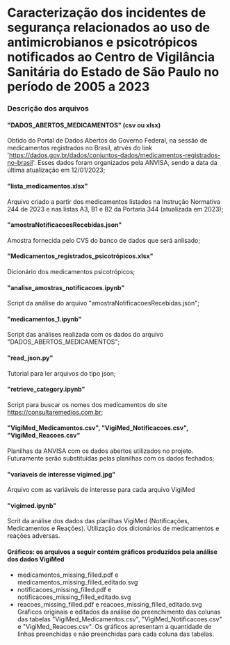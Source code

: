 # Caracterização dos incidentes de segurança relacionados ao uso de antimicrobianos e psicotrópicos notificados ao Centro de Vigilância Sanitária do Estado de São Paulo no período de 2005 a 2023
### Descrição dos arquivos
#### "DADOS_ABERTOS_MEDICAMENTOS" (csv ou xlsx)
Obtido do Portal de Dados Abertos do Governo Federal, na sessão de medicamentos registrados no Brasil, atrvés do link 'https://dados.gov.br/dados/conjuntos-dados/medicamentos-registrados-no-brasil'. Esses dados foram organizados pela ANVISA, sendo a data da última atualização em 12/01/2023;
#### "lista_medicamentos.xlsx"
Arquivo criado a partir dos medicamentos listados na Instrução Normativa 244 de 2023 e nas listas A3, B1 e B2 da Portaria 344 (atualizada em 2023);
#### "amostraNotificacoesRecebidas.json"
Amostra fornecida pelo CVS do banco de dados que será anlisado;
#### "Medicamentos_registrados_psicotrópicos.xlsx"
Dicionário dos medicamentos psicotrópicos;
#### "analise_amostras_notificacoes.ipynb"
Script da análise do arquivo "amostraNotificacoesRecebidas.json";
#### "medicamentos_1.ipynb"
Script das análises realizada com os dados do arquivo "DADOS_ABERTOS_MEDICAMENTOS";
#### "read_json.py"
Tutorial para ler arquivos do tipo json;
#### "retrieve_category.ipynb"
Script para buscar os nomes dos medicamentos do site https://consultaremedios.com.br;
#### "VigiMed_Medicamentos.csv", "VigiMed_Notificacoes.csv", "VigiMed_Reacoes.csv"
Planilhas da ANVISA com os dados abertos utilizados no projeto. Futuramente serão substituídas pelas planilhas com os dados fechados;
#### "variaveis de interesse vigimed.jpg"
Arquivo com as variáveis de interesse para cada arquivo VigiMed
#### "vigimed.ipynb"
Scrit da análise dos dados das planilhas VigiMed (Notificações, Medicamentos e Reações). Utilização dos dicionários de medicamentos e reações adversas.
#### Gráficos: os arquivos a seguir contém gráficos produzidos pela análise dos dados VigiMed
- medicamentos_missing_filled.pdf e medicamentos_missing_filled_editado.svg
- notificacoes_missing_filled.pdf e notificacoes_missing_filled_editado.svg
- reacoes_missing_filled.pdf e reacoes_missing_filled_editado.svg
Gráficos originais e editados da análise do preenchimento das colunas das tabelas "VigiMed_Medicamentos.csv", "VigiMed_Notificacoes.csv" e "VigiMed_Reacoes.csv". Os gráficos apresentam a quantidade de linhas preenchidas e não preenchidas para cada coluna das tabelas.
